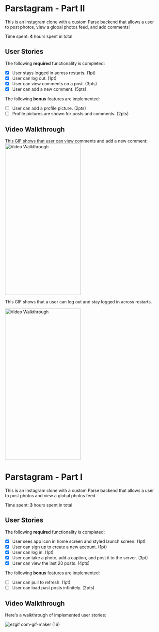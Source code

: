 # Parstagram - Part II

This is an Instagram clone with a custom Parse backend that allows a user to post photos, view a global photos feed, and add comments!

Time spent: **4** hours spent in total

## User Stories

The following **required** functionality is completed:

- [X] User stays logged in across restarts. (1pt)
- [X] User can log out. (1pt)
- [X] User can view comments on a post. (3pts)
- [X] User can add a new comment. (5pts)

The following **bonus** features are implemented:

- [ ] User can add a profile picture. (2pts)
- [ ] Profile pictures are shown for posts and comments. (2pts)

## Video Walkthrough

This GIF shows that user can view comments and add a new comment:
<img src='https://user-images.githubusercontent.com/72881310/137565187-46238ff1-ee40-4e9d-a51e-dc9d1750c3ca.gif' width=250 height=500 alt='Video Walkthrough' />



This GIF shows that a user can log out and stay logged in across restarts.

<img src='https://user-images.githubusercontent.com/72881310/137565494-41491e17-27c0-41af-ae20-0fa76d879ba8.gif' width=250 height=500 alt='Video Walkthrough' />


# Parstagram - Part I

This is an Instagram clone with a custom Parse backend that allows a user to post photos and view a global photos feed.

Time spent: **3** hours spent in total

## User Stories

The following **required** functionality is completed:

- [X] User sees app icon in home screen and styled launch screen. (1pt)
- [X] User can sign up to create a new account. (1pt)
- [X] User can log in. (1pt)
- [X] User can take a photo, add a caption, and post it to the server. (3pt)
- [X] User can view the last 20 posts. (4pts)

The following **bonus** features are implemented:

- [ ] User can pull to refresh. (1pt)
- [ ] User can load past posts infinitely. (2pts)

## Video Walkthrough

Here's a walkthrough of implemented user stories:

![ezgif com-gif-maker (16)](https://user-images.githubusercontent.com/72881310/136641579-9a6d6e32-bfe6-4fbf-9dc3-64fdb0817172.gif)
